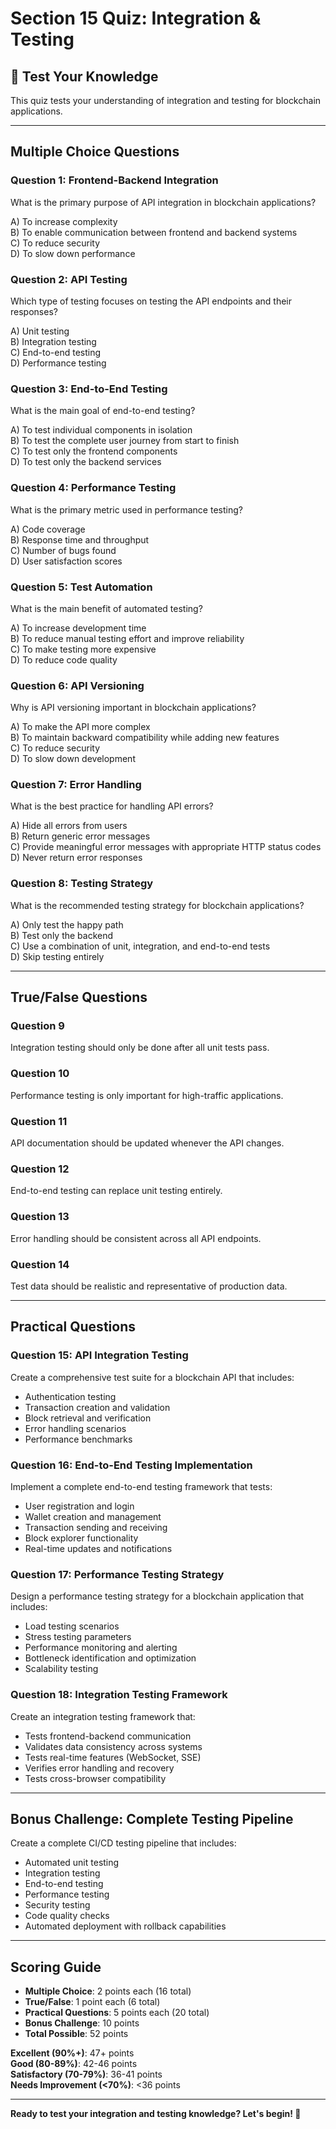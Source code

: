 # Section 15 Quiz: Integration & Testing

## 📝 Test Your Knowledge

This quiz tests your understanding of integration and testing for blockchain applications.

---

## **Multiple Choice Questions**

### **Question 1: Frontend-Backend Integration**
What is the primary purpose of API integration in blockchain applications?

A) To increase complexity  
B) To enable communication between frontend and backend systems  
C) To reduce security  
D) To slow down performance

### **Question 2: API Testing**
Which type of testing focuses on testing the API endpoints and their responses?

A) Unit testing  
B) Integration testing  
C) End-to-end testing  
D) Performance testing

### **Question 3: End-to-End Testing**
What is the main goal of end-to-end testing?

A) To test individual components in isolation  
B) To test the complete user journey from start to finish  
C) To test only the frontend components  
D) To test only the backend services

### **Question 4: Performance Testing**
What is the primary metric used in performance testing?

A) Code coverage  
B) Response time and throughput  
C) Number of bugs found  
D) User satisfaction scores

### **Question 5: Test Automation**
What is the main benefit of automated testing?

A) To increase development time  
B) To reduce manual testing effort and improve reliability  
C) To make testing more expensive  
D) To reduce code quality

### **Question 6: API Versioning**
Why is API versioning important in blockchain applications?

A) To make the API more complex  
B) To maintain backward compatibility while adding new features  
C) To reduce security  
D) To slow down development

### **Question 7: Error Handling**
What is the best practice for handling API errors?

A) Hide all errors from users  
B) Return generic error messages  
C) Provide meaningful error messages with appropriate HTTP status codes  
D) Never return error responses

### **Question 8: Testing Strategy**
What is the recommended testing strategy for blockchain applications?

A) Only test the happy path  
B) Test only the backend  
C) Use a combination of unit, integration, and end-to-end tests  
D) Skip testing entirely

---

## **True/False Questions**

### **Question 9**
Integration testing should only be done after all unit tests pass.

### **Question 10**
Performance testing is only important for high-traffic applications.

### **Question 11**
API documentation should be updated whenever the API changes.

### **Question 12**
End-to-end testing can replace unit testing entirely.

### **Question 13**
Error handling should be consistent across all API endpoints.

### **Question 14**
Test data should be realistic and representative of production data.

---

## **Practical Questions**

### **Question 15: API Integration Testing**
Create a comprehensive test suite for a blockchain API that includes:
- Authentication testing
- Transaction creation and validation
- Block retrieval and verification
- Error handling scenarios
- Performance benchmarks

### **Question 16: End-to-End Testing Implementation**
Implement a complete end-to-end testing framework that tests:
- User registration and login
- Wallet creation and management
- Transaction sending and receiving
- Block explorer functionality
- Real-time updates and notifications

### **Question 17: Performance Testing Strategy**
Design a performance testing strategy for a blockchain application that includes:
- Load testing scenarios
- Stress testing parameters
- Performance monitoring and alerting
- Bottleneck identification and optimization
- Scalability testing

### **Question 18: Integration Testing Framework**
Create an integration testing framework that:
- Tests frontend-backend communication
- Validates data consistency across systems
- Tests real-time features (WebSocket, SSE)
- Verifies error handling and recovery
- Tests cross-browser compatibility

---

## **Bonus Challenge: Complete Testing Pipeline**

Create a complete CI/CD testing pipeline that includes:
- Automated unit testing
- Integration testing
- End-to-end testing
- Performance testing
- Security testing
- Code quality checks
- Automated deployment with rollback capabilities

---

## **Scoring Guide**

- **Multiple Choice**: 2 points each (16 total)
- **True/False**: 1 point each (6 total)
- **Practical Questions**: 5 points each (20 total)
- **Bonus Challenge**: 10 points
- **Total Possible**: 52 points

**Excellent (90%+)**: 47+ points  
**Good (80-89%)**: 42-46 points  
**Satisfactory (70-79%)**: 36-41 points  
**Needs Improvement (<70%)**: <36 points

---

**Ready to test your integration and testing knowledge? Let's begin! 🚀**
